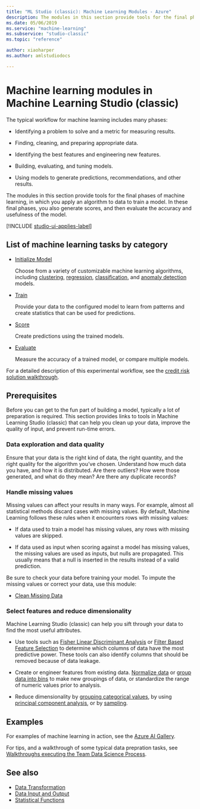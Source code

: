 ```yaml
---
title: "ML Studio (classic): Machine Learning Modules - Azure"
description: The modules in this section provide tools for the final phases of machine learning.
ms.date: 05/06/2019
ms.service: "machine-learning"
ms.subservice: "studio-classic"
ms.topic: "reference"

author: xiaoharper
ms.author: amlstudiodocs

---
```

# Machine learning modules in Machine Learning Studio (classic)

The typical workflow for machine learning includes many phases:  
  
-   Identifying a problem to solve and a metric for measuring results.  
  
-   Finding, cleaning, and preparing appropriate data.  
  
-   Identifying the best features and engineering new features.  
  
-   Building, evaluating, and tuning models.  
  
-   Using models to generate predictions, recommendations, and other results.  
  
The modules in this section provide tools for the final phases of machine learning, in which you apply an algorithm to data to train a model. In these final phases, you also generate scores, and then evaluate the accuracy and usefulness of the model.  

[!INCLUDE [studio-ui-applies-label](../includes/studio-ui-applies-label.md)]

## List of machine learning tasks by category

-   [Initialize Model](machine-learning-initialize-model.md)

    Choose from a variety of customizable machine learning algorithms, including [clustering](machine-learning-initialize-model-clustering.md), [regression](machine-learning-evaluate.md), [classification](machine-learning-evaluate.md), and  [anomaly detection](anomaly-detection.md) models.  
  
-   [Train](machine-learning-train.md)

    Provide your data to the configured model to  learn from patterns and create statistics that can be used for predictions.  
  
-   [Score](machine-learning-score.md)

    Create predictions using the trained models.  
  
-   [Evaluate](machine-learning-evaluate.md)

    Measure the accuracy of a trained model, or compare multiple models.  

For a detailed description of this experimental workflow, see the [credit risk solution walkthrough](/azure/machine-learning/classic/tutorial-part1-credit-risk).  

## Prerequisites

Before you can get to the fun part of building a model, typically a lot of preparation is required. This section provides links to tools in Machine Learning Studio (classic) that can help you clean up your data, improve the quality of input, and prevent run-time errors.

### Data exploration and data quality

Ensure that your data is the right kind of data, the right quantity, and the right quality for the algorithm you’ve chosen. Understand how much data you have, and how it is distributed. Are there outliers? How were those generated, and what do they mean? Are there any duplicate records?  

### Handle missing values

Missing values can affect your results in many ways. For example, almost all statistical methods discard cases with missing values. By default, Machine Learning follows these rules when it encounters rows with missing values:

+ If data used to train a model has missing values, any rows with missing values are skipped.

+ If data used as input when scoring against a model has missing values, the missing values are used as inputs, but nulls are propagated. This usually means that a null is inserted in the results instead of a valid prediction.

Be sure to check your data before training your model. To impute the missing values or correct your data, use this module:

+ [Clean Missing Data](clean-missing-data.md) 

### Select features and reduce dimensionality

Machine Learning Studio (classic) can help you sift through your data to find the most useful attributes.  
  
-   Use tools such as [Fisher Linear Discriminant Analysis](fisher-linear-discriminant-analysis.md) or [Filter Based Feature Selection](filter-based-feature-selection.md) to determine which columns of data have the most predictive power. These tools can also identify columns that should be removed because of data leakage.  
  
-   Create or engineer features from existing data. [Normalize data](normalize-data.md) or [group data into bins](group-data-into-bins.md) to make new groupings of data, or standardize the range of numeric values prior to analysis.  
  
-   Reduce dimensionality by [grouping categorical values](group-categorical-values.md), by using [principal component analysis](principal-component-analysis.md), or by [sampling](partition-and-sample.md).  
  

## Examples

For examples of machine learning in action, see the [Azure AI Gallery](https://azure.microsoft.com/documentation/services/machine-learning/models/).

For tips, and a walkthrough of some typical data prepration tasks, see [Walkthroughs executing the Team Data Science Process](/azure/machine-learning/team-data-science-process/walkthroughs).


## See also  
- [Data Transformation](data-transformation.md)   
- [Data Input and Output](data-input-and-output.md)   
- [Statistical Functions](statistical-functions.md)
